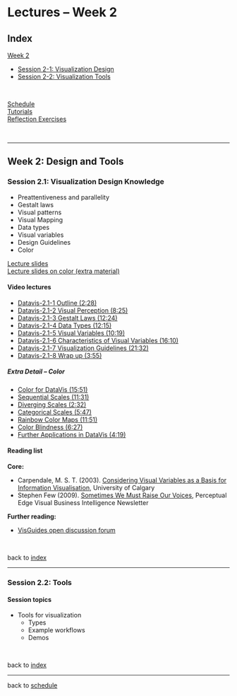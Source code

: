 # Lectures &ndash; Week 2


<a name = "index"></a>
## Index

[Week 2](#week_2)  
   * [Session 2-1: Visualization Design](#2-1) 
   * [Session 2-2: Visualization Tools](#2-2)
   
<!-- 
[Week 3](lectures_week_3.md#week_3)   
   * [Session 3-1: Techniques I](lectures_week_3.md#3-1) 
   * [Session 3-2: Techniques II](lectures_week_3.md#3-2)
   
[Week 4](lectures_week_4.md#week_4)   
   * [Session 4-1: Geographic Data](lectures_week_4.md#4-1) 
   * [Session 2-2: Other Applications](lectures_week_4.md#4-2)
   
[Week 5](lectures_week_5.md#week_5)  
   * [Session 5-1: Interaction](lectures_week_5.md#5-1) 
   * [Session 5-2: Evaluation](lectures_week_5.md#5-2)
-->

<p>&nbsp;</p>


[Schedule](index.md)  
[Tutorials](tutorials.md)  
[Reflection Exercises](assessment.md#reflection_exercises)

<p>&nbsp;</p>

***

<a name = "week_2"></a>
## Week 2: Design and Tools



<a name = "2-1"></a>
### Session 2.1: Visualization Design Knowledge

* Preattentiveness and parallelity
* Gestalt laws
* Visual patterns
* Visual Mapping
* Data types
* Visual variables
* Design Guidelines 
* Color

[Lecture slides](files/2.1-Visualization_Design.pdf)  
[Lecture slides on color (extra material)](files/2.1-Color_(extra).pdf)  
<!--
[Quiz](https://bit.ly/sfcdv_quiz_1-1) &ndash; (requires login to Learn) 
-->

#### Video lectures

* [Datavis-2.1-1 Outline (2:28)](https://drive.google.com/file/d/1vPVDgYXknLEFq5rI_Prlw8Emr1QJwqtz/view?usp=sharing)
* [Datavis-2.1-2 Visual Perception (8:25)](https://drive.google.com/file/d/1Whd0QFshIb_LcCJqjvxWLtVimLlBcl06/view?usp=sharing)  
* [Datavis-2.1-3 Gestalt Laws (12:24)](https://drive.google.com/file/d/1LU_WA46zNphqz0yjkJn4Jg-6im78fnWE/view?usp=sharing) 
* [Datavis-2.1-4 Data Types (12:15)](https://drive.google.com/file/d/1wzYroSHsSuA9DMjbuXUmOkHIHb_VFKoa/view?usp=sharing)
* [Datavis-2.1-5 Visual Variables (10:19)](https://drive.google.com/file/d/1dVERP7EeJEU-lgWtOfCleUbLHWNsYhxr/view?usp=sharing) 
* [Datavis-2.1-6 Characteristics of Visual Variables (16:10)](https://drive.google.com/file/d/14txxIAj5dB35UZv9QkkPuylznPSMHCEf/view?usp=sharing)
* [Datavis-2.1-7 Visualization Guidelines (21:32)](https://drive.google.com/file/d/1Yl51wBotr75oWXdyxt3YS-kzA_zh80cN/view?usp=sharing)
* [Datavis-2.1-8 Wrap up (3:55)](https://drive.google.com/file/d/1qKISvd9O8qPDn7oZaAnPm-VJKYxoKIA6/view?usp=sharing)

##### Extra Detail &ndash; Color
* [Color for DataVis (15:51)](https://drive.google.com/file/d/1OJNjjLYsTCd9earLEzwjXYNr2miHwIVZ/view?usp=sharing)
* [Sequential Scales (11:31)](https://drive.google.com/file/d/1TOykUUalawuGTwF2cC1fcX6Eoo5LIErf/view?usp=sharing)
* [Diverging Scales (2:32)](https://drive.google.com/file/d/1p0CsQmmy8yRU1hlJf5kdEyiEq64urz9g/view?usp=sharing)
* [Categorical Scales (5:47)](https://drive.google.com/file/d/16bzJift_T4CTpppOLCIT-hIMlwpKqkEY/view?usp=sharing)
* [Rainbow Color Maps (11:51)](https://drive.google.com/file/d/1ptX7fk93_e72EfOR2SbMsbEa1gDizqCl/view?usp=sharing)
* [Color Blindness (6:27)](https://drive.google.com/file/d/1wr8oO-D4qdQ4YYALfWdW9ctOTOBLI5K7/view?usp=sharing)
* [Further Applications in DataVis (4:19)](https://drive.google.com/file/d/1EGYzRpaJZ9ZKlzIbYaR-t1pbFPkgnHTA/view?usp=sharing)


#### Reading list

**Core:**  
* Carpendale, M. S. T.  (2003). [Considering Visual Variables as a Basis for Information Visualisation](http://dx.doi.org/10.11575/PRISM/30495), University of Calgary
* Stephen Few (2009). [Sometimes We Must Raise Our Voices](http://www.perceptualedge.com/articles/visual_business_intelligence/sometimes_we_must_raise_our_voices.pdf), Perceptual Edge Visual Business Intelligence Newsletter


**Further reading:**  

* [VisGuides open discussion forum](https://visguides.org)


<p>&nbsp;</p>

back to [index](index)

***

<a name = "2-2"></a>
### Session 2.2: Tools

#### Session topics

* Tools for visualization
  * Types 
  * Example workflows
  * Demos

<!-- 
#### Reading list

**Core:**  
**Further reading:**  
-->
<p>&nbsp;</p>

back to [index](index)

***

back to [schedule](index.md)
